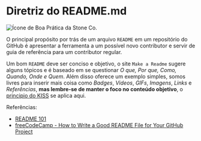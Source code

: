 # Diretriz do README.md

![Ícone de Boa Prática da Stone Co.](https://img.shields.io/badge/STONE-BOA%20PR%C3%81TICA-green?style=for-the-badge)

O principal propósito por trás de um arquivo `README` em um repositório do GitHub é apresentar a ferramenta a um possível novo contributor e servir de guia de referência para um contributor regular.

Um bom `README` deve ser conciso e objetivo, o site `Make a Readme` sugere alguns tópicos e é baseado em se questionar *O que, Por que, Como, Quando, Onde e Quem*. Além disso oferece um exemplo simples, somos livres para inserir mais coisa como _Badges_, _Videos_, _GIFs_, _Imagens_, _Links_ e _Referências_, **mas lembre-se de manter o foco no conteúdo objetivo**, o [principio do KISS](https://www.interaction-design.org/literature/topics/keep-it-simple-stupid) se aplica aqui.

Referências:
- [README 101](https://www.makeareadme.com/)
- [freeCodeCamp - How to Write a Good README File for Your GitHub Project](https://www.freecodecamp.org/news/how-to-write-a-good-readme-file/)